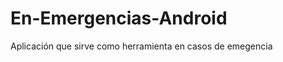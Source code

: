 En-Emergencias-Android
======================

Aplicación que sirve como herramienta en casos de emegencia
